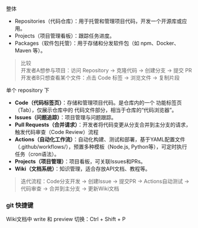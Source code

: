 整体
- Repositories（代码仓库）：用于托管和管理项目代码，开发一个开源库或应用。
- Projects（项目管理看板）：跟踪任务进度。
- Packages（软件包托管）：用于存储和分发软件包（如 npm、Docker、Maven 等）。

> 比较  
> 开发者A想参与项目：访问 Repository → 克隆代码 → 创建分支 → 提交 PR  
> 开发者B只想查看某个文件：点击 Code 标签 → 浏览文件 → 复制片段  
  
单个 repository 下 
- **Code（代码标签页）**：存储和管理项目代码。是仓库内的一个 功能标签页（Tab），仅展示仓库中的 代码文件部分，相当于仓库的“代码浏览器”。
- **Issues（问题追踪）**：项目管理与问题跟踪。 
- **Pull Requests（合并请求）**：开发者将代码变更从分支合并到主分支的请求，触发代码审查（Code Review）流程  
- **Actions（自动化工作流）**：自动化构建、测试和部署，基于YAML配置文件（.github/workflows/），预置多种模板（Node.js, Python等），可定时执行任务（cron语法）。
- **Projects（项目管理）**：项目看板，可关联Issues和PRs。 
- **Wiki（文档系统）**：知识管理，适合存放API文档、教程等。
  
> 迭代流程：Code分支开发 → 创建Issue → 提交PR → Actions自动测试 → 代码审查 → 合并到主分支 → 更新Wiki文档 

  
  
  
### git 快捷键 
Wiki文档中 write 和 preview 切换：Ctrl + Shift + P 
